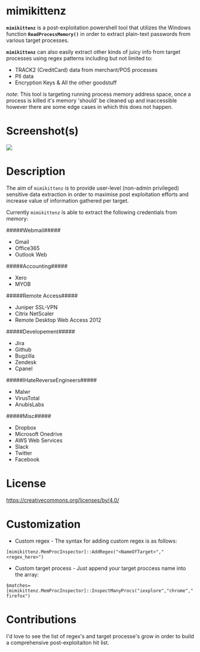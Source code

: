 # mimikittenz

**`mimikittenz`** is a post-exploitation powershell tool that utilizes the Windows function **`ReadProcessMemory()`** in order to extract plain-text passwords from various target processes.

**`mimikittenz`** can also easily extract other kinds of juicy info from target processes using regex patterns including but not limited to: 

- TRACK2 (CreditCard) data from merchant/POS processes
- PII data
- Encryption Keys & All the other goodstuff

*note*: This tool is targeting running process memory address space, once a process is killed it's memory 'should' be cleaned up and inaccessible however there are some edge cases in which this does not happen.

# Screenshot(s)

![](http://i.imgur.com/SXP84B5.png)


# Description

The aim of `mimikittenz` is to provide user-level (non-admin privileged) sensitive data extraction in order to maximise post exploitation efforts and increase value of information gathered per target.

Currently `mimikittenz` is able to extract the following credentials from memory: 

#####Webmail#####

- Gmail
- Office365
- Outlook Web

#####Accounting#####

- Xero
- MYOB

#####Remote Access#####

- Juniper SSL-VPN
- Citrix NetScaler
- Remote Desktop Web Access 2012

#####Developement#####

- Jira
- Github
- Bugzilla
- Zendesk
- Cpanel

#####IHateReverseEngineers#####

- Malwr
- VirusTotal
- AnubisLabs

#####Misc#####

- Dropbox
- Microsoft Onedrive
- AWS Web Services
- Slack
- Twitter
- Facebook


# License 

https://creativecommons.org/licenses/by/4.0/

# Customization

- Custom regex - The syntax for adding custom regex is as follows: 

`[mimikittenz.MemProcInspector]::AddRegex("<NameOfTarget>","<regex_here>")`

- Custom target process - Just append your target proccess name into the array:

`$matches=[mimikittenz.MemProcInspector]::InspectManyProcs("iexplore","chrome","firefox")`
# Contributions

I'd love to see the list of regex's and target processe's grow in order to build a comprehensive post-exploitaiton hit list.
